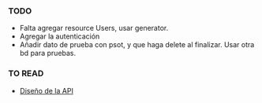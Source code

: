 
### TODO

- Falta agregar resource Users, usar generator.
- Agregar la autenticación
- Añadir dato de prueba con psot, y que haga delete al finalizar. Usar otra bd para pruebas.



### TO READ
 - [Diseño de la API](http://www.vinaysahni.com/best-practices-for-a-pragmatic-restful-api)
